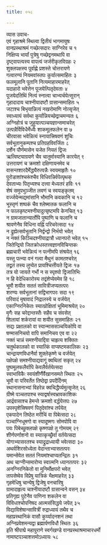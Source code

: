 ```yaml
---
title: ०५८

---
```

व्यास उवाच-  
एवं गृहाश्रमे स्थित्वा द्वितीयं भागमायुषः  
वानप्रस्थाश्रमं गच्छेत्सदारः साग्निरेव च १  
निक्षिप्य भार्यां पुत्रेषु गच्छेद्वनमथापि वा  
दृष्ट्वापत्यस्य वापत्यं जर्जरीकृतविग्रहः २  
शुक्लपक्षस्य पूर्वाह्णे प्रशस्ते चोत्तरायणे  
गत्वारण्यं नियमवांस्तपः कुर्यात्समाहितः ३  
फलमूलानि पूतानि नित्यमाहारमाहरेत्  
यदाहारो भवेत्तेन पूजयेत्पितृदेवताः ४  
पूजयेदतिथिं नित्यं स्नात्वा चाभ्यर्चयेत्सुरान्  
गृहादादाय चाश्नीयादष्टौ ग्रासान्समाहितः ५  
जटाश्च बिभृयान्नित्यं नखरोमाणि नोत्सृजेत्  
स्वाध्यायं सर्वथा कुर्यान्नियच्छेद्वाचमन्यतः ६  
अग्निहोत्रं च जुहुयात्पञ्चयज्ञान्समाचरेत्  
उत्पन्नैर्विविधैर्मेध्यैः शाकमूलफलेन वा ७  
चीरवासा भवेन्नित्यं स्नायात्त्रिषवणं शुचिः  
सर्वभूतानुकम्पश्च प्रतिग्रहविवर्जितः ८  
दर्शेन पौर्णमासेन यजेत नियतं द्विजः  
ऋत्विष्ट्याग्रयणे चैव चातुर्मास्यानि कारयेत् ९  
उत्तरायणं च क्रमशो दक्षिणायनमेव च  
वासन्तशारदैर्मेद्ध्यैरुत्पन्नैः स्वयमाहृतैः १०  
पुरोडाशांश्चरूंश्चैव विधिवन्निर्वपेत्पृथक्  
देवताभ्यः पितृभ्यश्च दत्त्वा मेध्यतरं हविः ११  
शेषं समुपभुञ्जीत लवणं च स्वयङ्कृतम्  
वर्ज्जयेन्मद्यमांसानि भौमानि कवकानि च १२  
भूस्तृणं शष्पकं चैव श्लेष्मातक फलानि च  
न फालकृष्टमश्नीयादुत्सृष्टमपि केनचित् १३  
न ग्रामजातान्यार्तोपि पुष्पाणि च फलानि च  
श्रावणेनैव विधिना वह्निं परिचरेत्सदा १४  
न द्रुह्येत्सर्वभूतानि निर्द्वन्द्वो निर्भयो भवेत्  
न नक्तं किञ्चिदश्नीयाद्रात्रौ ध्यानपरो भवेत् १५  
जितेन्द्रियो जितक्रोधस्तत्त्वज्ञानविचिन्तकः  
ब्रह्मचारी भवेन्नित्यं न पत्नीमपि संश्रयेत् १६  
यस्तु पत्न्या वनं गत्वा मैथुनं कामतश्चरेत्  
तद्व्रतं तस्य लुप्येत प्रायश्चित्तीयते द्विजः १७  
तत्र यो जायते गर्भो न स स्पृश्यो द्विजातिभिः  
न हि वेदेधिकारोस्य तद्वंशेप्येवमेव हि १८  
भूमौ शयीत सततं सावित्रीजप्यतत्परः  
शरण्यः सर्वभूतानां सद्विभागपरः सदा १९  
परिवादं मृषावादं निद्रालस्ये च वर्जयेत्  
एकाग्निरनिकेतः स्यात्प्रोक्षितां भूमिमाश्रयेत् २०  
मृगैः सह चरेद्दान्तस्तैः सहैव च संवसेत्  
शिलायां शर्करायां वा शयीत सुसमाहितः २१  
सद्यः प्रक्षालको वा स्यान्माससञ्चयिकोपि वा  
षण्मासनिचयो वापि समानिचय एव वा २२  
नक्तं चान्नं समश्नीयाद्दिवा चाहृत्य शक्तितः  
चतुर्थकालको वा स्यात्किं वाप्यष्टमकालिकः २३  
चान्द्रायणविधानैर्वा शुक्लेकृष्णे च वर्जयेत्  
पक्षेपक्षे समश्नीयाद्यवागूं क्वथितां सकृत् २४  
पुष्पमूलफलैर्वापि केवलैर्वर्तयेत्सदा  
स्वाभाविकैः स्वयंशीर्णैर्वैखानसमते स्थितः २५  
भूमौ वा परिवर्तेत तिष्ठेद्वा प्रपदैर्दिनम्  
स्थानासनाभ्यां विहरेन्न क्वचिद्धैर्य्यमुत्सृजेत् २६  
ग्रीष्मे पञ्चतपाश्च स्याद्वर्षास्वभ्रावकाशिकः  
आर्द्रवासाश्च हेमन्ते क्रमशो वर्द्धयेत्तपः २७  
उपस्पृशेत्त्रिषवणं पितृदेवांश्च तर्पयेत्  
एकपादेन तिष्ठेत मरीचिं वा पिबेत्सदा २८  
पञ्चाग्निधूमगो वा स्यादूष्मगः सोमपोपि वा  
पयः पिबेच्छुक्लपक्षे कृष्णपक्षे तु गोमयम् २९  
शीर्णपर्णाशनो वा स्यात्कृच्छ्रैर्वा वर्तयेत्सदा  
योगाभ्यासरतश्च स्याद्रुद्राध्यायी भवेत्सदा ३०  
अथर्वशिरसोध्येता वेदान्ताभ्यासतत्परः  
यमान्सेवेत सततं नियमांश्चाप्यतन्द्रितः ३१  
अथ चाग्नीन्समारोप्य स्वात्मनि ध्यानतत्परः ३२  
अनग्निरनिकेतो वा मुनिर्मोक्षपरो भवेत्  
तापसेष्वेव विप्रेषु यात्रिकं भैक्षमाहरेत् ३३  
गृहमेधिषु चान्येषु द्विजेषु वनचारिषु  
ग्रामादाहृत्य चाश्नीयादष्टौ ग्रासान्वने वसन् ३४  
प्रतिगृह्य पुटेनैव पाणिना शकलेन वा  
विविधाश्चोपनिषद आत्मसंसिद्धये जपेत् ३५  
विद्याविशेषान्सावित्रीं रुद्राध्यायं तथैव च  
महाप्रस्थानिकं वासौ कुर्य्यादनशनं तथा  
अग्निप्रवेशमन्यद्वा ब्रह्मार्पणविधौ स्थितः ३६  
इति श्रीपाद्मे महापुराणे स्वर्गखण्डे वानप्रस्थाश्रमाचारधर्मो  
नामाष्टपञ्चाशत्तमोऽध्यायः ५८
